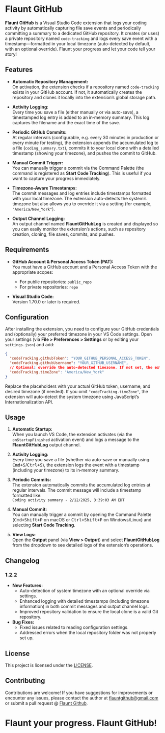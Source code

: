 # Flaunt GitHub

**Flaunt GitHub** is a Visual Studio Code extension that logs your coding activity by automatically capturing file save events and periodically committing a summary to a dedicated GitHub repository. It creates (or uses) a private repository named `code-tracking` and logs every save event with a timestamp—formatted in your local timezone (auto-detected by default, with an optional override). Flaunt your progress and let your code tell your story!


## Features

- **Automatic Repository Management:**  
  On activation, the extension checks if a repository named `code-tracking` exists in your GitHub account. If not, it automatically creates the repository and clones it locally into the extension’s global storage path.

- **Activity Logging:**  
  Every time you save a file (either manually or via auto-save), a timestamped log entry is added to an in‑memory summary. This log captures the filename and the exact time of the save.

- **Periodic GitHub Commits:**  
  At regular intervals (configurable, e.g. every 30 minutes in production or every minute for testing), the extension appends the accumulated log to a file (`coding_summary.txt`), commits it to your local clone with a detailed timestamp (showing your timezone), and pushes the commit to GitHub.

- **Manual Commit Trigger:**  
  You can manually trigger a commit via the Command Palette (the command is registered as **Start Code Tracking**). This is useful if you want to capture your progress immediately.

- **Timezone-Aware Timestamps:**  
  The commit messages and log entries include timestamps formatted with your local timezone. The extension auto-detects the system’s timezone but also allows you to override it via a setting (for example, `"America/New_York"`).

- **Output Channel Logging:**  
  An output channel named **FlauntGitHubLog** is created and displayed so you can easily monitor the extension’s actions, such as repository creation, cloning, file saves, commits, and pushes.


## Requirements

- **GitHub Account & Personal Access Token (PAT):**  
  You must have a GitHub account and a Personal Access Token with the appropriate scopes:
  - For public repositories: `public_repo`
  - For private repositories: `repo`

- **Visual Studio Code:**  
  Version 1.70.0 or later is required.


## Configuration

After installing the extension, you need to configure your GitHub credentials and (optionally) your preferred timezone in your VS Code settings. Open your settings (via **File > Preferences > Settings** or by editing your `settings.json`) and add:

```json
{
  "codeTracking.githubToken": "YOUR_GITHUB_PERSONAL_ACCESS_TOKEN",
  "codeTracking.githubUsername": "YOUR_GITHUB_USERNAME",
  // Optional: override the auto-detected timezone. If not set, the extension uses your system's timezone.
  "codeTracking.timeZone": "America/New_York"
}
```

Replace the placeholders with your actual GitHub token, username, and desired timezone (if needed). If you omit `"codeTracking.timeZone"`, the extension will auto-detect the system timezone using JavaScript’s Internationalization API.


## Usage

1. **Automatic Startup:**  
   When you launch VS Code, the extension activates (via the `onStartupFinished` activation event) and logs a message to the **FlauntGitHubLog** output channel.

2. **Activity Logging:**  
   Every time you save a file (whether via auto-save or manually using <kbd>Cmd+S</kbd>/<kbd>Ctrl+S</kbd>), the extension logs the event with a timestamp (including your timezone) to its in‑memory summary.

3. **Periodic Commits:**  
   The extension automatically commits the accumulated log entries at regular intervals. The commit message will include a timestamp formatted like:  
   `Coding activity summary - 2/12/2025, 3:39:03 AM EDT`

4. **Manual Commit:**  
   You can manually trigger a commit by opening the Command Palette (<kbd>Cmd+Shift+P</kbd> on macOS or <kbd>Ctrl+Shift+P</kbd> on Windows/Linux) and selecting **Start Code Tracking**.

5. **View Logs:**  
   Open the **Output** panel (via **View > Output**) and select **FlauntGitHubLog** from the dropdown to see detailed logs of the extension’s operations.


## Changelog

### 1.2.2
- **New Features:**
  - Auto-detection of system timezone with an optional override via settings.
  - Enhanced logging with detailed timestamps (including timezone information) in both commit messages and output channel logs.
  - Improved repository validation to ensure the local clone is a valid Git repository.
- **Bug Fixes:**
  - Fixed issues related to reading configuration settings.
  - Addressed errors when the local repository folder was not properly set up.


## License

This project is licensed under the [LICENSE](LICENSE).


## Contributing

Contributions are welcome! If you have suggestions for improvements or encounter any issues, please contact the author at flauntgithub@gmail.com or submit a pull request @ [Flaunt Github](https://github.com/vib795/flaunt-github/).


# **Flaunt your progress. Flaunt GitHub!**